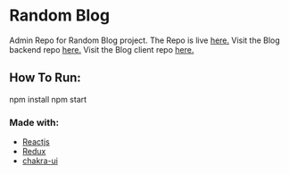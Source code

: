 # Random Blog

Admin Repo for Random Blog project.
The Repo is live [here.]()
Visit the Blog backend repo [here.]()
Visit the Blog client repo [here.]()

## How To Run:

npm install
npm start

### Made with:

- [Reactjs](https://reactjs.org/)
- [Redux](https://redux.js.org/)
- [chakra-ui](https://chakra-ui.com/)
